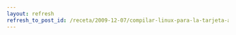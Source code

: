 ```yaml
---
layout: refresh
refresh_to_post_id: /receta/2009-12-07/compilar-linux-para-la-tarjeta-arm-mini2440
---
```


